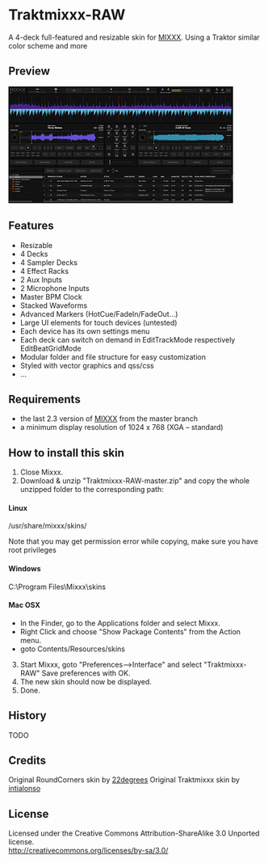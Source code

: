 # Traktmixxx-RAW
A 4-deck full-featured and resizable skin for [MIXXX](https://github.com/mixxxdj/mixxx).
Using a Traktor similar color scheme and more

## Preview
![Preview](./skin_preview.png)

## Features
- Resizable
- 4 Decks
- 4 Sampler Decks
- 4 Effect Racks
- 2 Aux Inputs
- 2 Microphone Inputs
- Master BPM Clock
- Stacked Waveforms
- Advanced Markers (HotCue/FadeIn/FadeOut...)
- Large UI elements for touch devices (untested)
- Each device has its own settings menu
- Each deck can switch on demand in EditTrackMode respectively EditBeatGridMode
- Modular folder and file structure for easy customization
- Styled with vector graphics and qss/css
- ...

## Requirements
- the last 2.3 version of [MIXXX](https://github.com/mixxxdj/mixxx) from the master branch
- a minimum display resolution of 1024 x 768 (XGA – standard)

## How to install this skin
1. Close Mixxx.
2. Download & unzip "Traktmixxx-RAW-master.zip" and copy the whole unzipped folder to the corresponding path:

#### Linux
/usr/share/mixxx/skins/

Note that you may get permission error while copying,
make sure you have root privileges

#### Windows
C:\Program Files\Mixxx\skins

#### Mac OSX
- In the Finder, go to the Applications folder and select Mixxx.
- Right Click and choose "Show Package Contents" from the Action menu.
- goto Contents/Resources/skins


3. Start Mixxx, goto "Preferences-->Interface" and select "Traktmixxx-RAW"
   Save preferences with OK.
4. The new skin should now be displayed.
5. Done.

## History
TODO

## Credits
Original RoundCorners skin by [22degrees](https://github.com/22degrees)
Original Traktmixxx skin by [intialonso](https://mixxx.discourse.group/t/traktmixxx-forked-from-roundcorners/18370)

## License
Licensed under the Creative Commons Attribution-ShareAlike 3.0 Unported license.  
http://creativecommons.org/licenses/by-sa/3.0/
